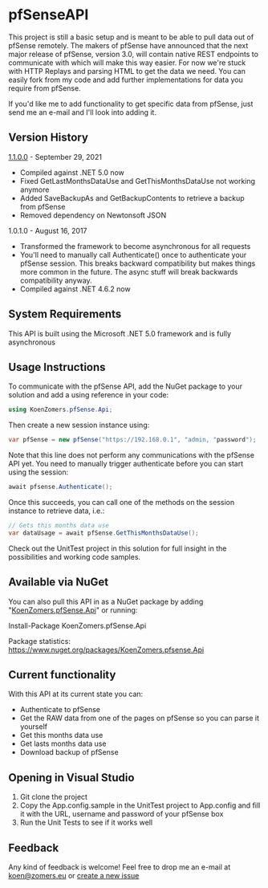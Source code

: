 # pfSenseAPI
This project is still a basic setup and is meant to be able to pull data out of pfSense remotely. The makers of pfSense have announced that the next major release of pfSense, version 3.0, will contain native REST endpoints to communicate with which will make this way easier. For now we're stuck with HTTP Replays and parsing HTML to get the data we need. You can easily fork from my code and add further implementations for data you require from pfSense.

If you'd like me to add functionality to get specific data from pfSense, just send me an e-mail and I'll look into adding it.

## Version History

[1.1.0.0](https://www.nuget.org/packages/KoenZomers.pfSense.Api/1.1.0) - September 29, 2021

- Compiled against .NET 5.0 now
- Fixed GetLastMonthsDataUse and GetThisMonthsDataUse not working anymore
- Added SaveBackupAs and GetBackupContents to retrieve a backup from pfSense
- Removed dependency on Newtonsoft JSON

1.0.1.0 - August 16, 2017

- Transformed the framework to become asynchronous for all requests
- You'll need to manually call Authenticate() once to authenticate your pfSense session. This breaks backward compatibility but makes things more common in the future. The async stuff will break backwards compatibility anyway.
- Compiled against .NET 4.6.2 now

## System Requirements

This API is built using the Microsoft .NET 5.0 framework and is fully asynchronous

## Usage Instructions

To communicate with the pfSense API, add the NuGet package to your solution and add a using reference in your code:

```C#
using KoenZomers.pfSense.Api;
```

Then create a new session instance using:

```C#
var pfSense = new pfSense("https://192.168.0.1", "admin, "password");
```

Note that this line does not perform any communications with the pfSense API yet. You need to manually trigger authenticate before you can start using the session:

```C#
await pfsense.Authenticate();
```

Once this succeeds, you can call one of the methods on the session instance to retrieve data, i.e.:

```C#
// Gets this months data use
var dataUsage = await pfSense.GetThisMonthsDataUse();
```

Check out the UnitTest project in this solution for full insight in the possibilities and working code samples.

## Available via NuGet

You can also pull this API in as a NuGet package by adding "[KoenZomers.pfSense.Api](https://www.nuget.org/packages/KoenZomers.pfsense.Api)" or running:

Install-Package KoenZomers.pfSense.Api

Package statistics: https://www.nuget.org/packages/KoenZomers.pfsense.Api

## Current functionality

With this API at its current state you can:

- Authenticate to pfSense
- Get the RAW data from one of the pages on pfSense so you can parse it yourself
- Get this months data use
- Get lasts months data use
- Download backup of pfSense

## Opening in Visual Studio

1. Git clone the project
2. Copy the App.config.sample in the UnitTest project to App.config and fill it with the URL, username and password of your pfSense box
3. Run the Unit Tests to see if it works well

## Feedback

Any kind of feedback is welcome! Feel free to drop me an e-mail at koen@zomers.eu or [create a new issue](https://github.com/KoenZomers/pfSenseAPI/issues/new)
